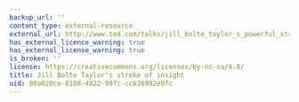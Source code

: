 ```yaml
---
backup_url: ''
content_type: external-resource
external_url: http://www.ted.com/talks/jill_bolte_taylor_s_powerful_stroke_of_insight.html
has_external_licence_warning: true
has_external_license_warning: true
is_broken: ''
license: https://creativecommons.org/licenses/by-nc-sa/4.0/
title: Jill Bolte Taylor's stroke of insight
uid: 80a020ce-8188-4822-99fc-cc636992e9fc
---
```

